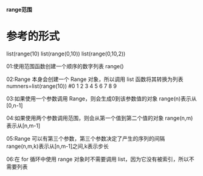 
**range范围**

# 参考的形式 #
list(range(10)
list(range(0,10))
list(range(0,10,2))



01:使用范围函数创建一个顺序的数字列表 range()

02:Range 本身会创建一个 Range 对象，所以调用 list 函数将其转换为列表
		numners=list(range(10)) #0 1 2 3 4 5 6 7 8 9 

03:如果使用一个参数调用 Range，则会生成0到该参数值的对象   range(n)表示从[0,n-1]

04:如果使用两个参数调用范围，则会从第一个值到第二个值的对象 range(n,m)表示从[n,m-1]

05:Range 可以有第三个参数，第三个参数决定了产生的序列的间隔 range(n,m,k)表示从[n,m-1]之间,k表示步长

06:在 for 循环中使用 range 对象时不需要调用 list，因为它没有被索引，所以不需要列表